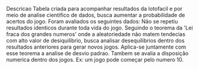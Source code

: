 Descricao
Tabela criada para acompanhar resultados da lotofacil e por meio de analise cientifico de dados, busca aumentar a probabilidade  de acertos do jogo.
Foram avaliados os seguintes dados:
Não se repetiu resultados identicos durante toda vida do jogo.
Seguindo o teorema da 'Lei fraca dos grandes numeros' onde a aleatoriedade não matem tendecias com alto valor de desiquilibrio, busca analisar desequilibrios dentro dos resultados anteriores para gerar novos jogos.
Aplica-se juntamente com esse teorema a analise de desvio padrao.
Tambem se avalia a disposição numerica dentro dos jogos. Ex: um jogo pode começar pelo numero 10.
